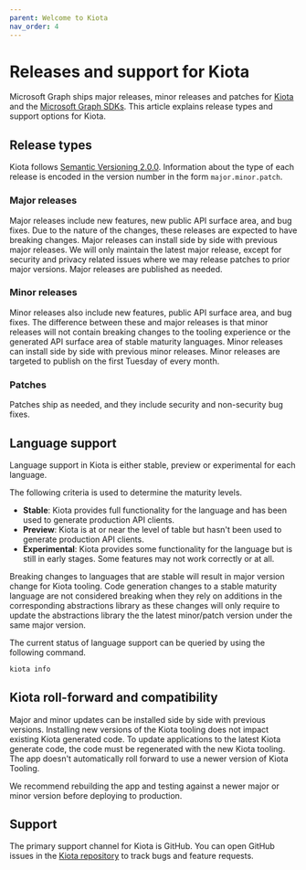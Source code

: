 ```yaml
---
parent: Welcome to Kiota
nav_order: 4
---
```


# Releases and support for Kiota

Microsoft Graph ships major releases, minor releases and patches for [Kiota](index.md) and the [Microsoft Graph SDKs](https://docs.microsoft.com/graph/sdks/sdks-overview). This article explains release types and support options for Kiota.

## Release types

Kiota follows [Semantic Versioning 2.0.0](https://semver.org/). Information about the type of each release is encoded in the version number in the form `major.minor.patch`.

### Major releases

Major releases include new features, new public API surface area, and bug fixes. Due to the nature of the changes, these releases are expected to have breaking changes. Major releases can install side by side with previous major releases. We will only maintain the latest major release, except for security and privacy related issues where we may release patches to prior major versions. Major releases are published as needed.

### Minor releases

Minor releases also include new features, public API surface area, and bug fixes. The difference between these and major releases is that minor releases will not contain breaking changes to the tooling experience or the generated API surface area of stable maturity languages. Minor releases can install side by side with previous minor releases. Minor releases are targeted to publish on the first Tuesday of every month.

### Patches

Patches ship as needed, and they include security and non-security bug fixes.

## Language support

Language support in Kiota is either stable, preview or experimental for each language.

The following criteria is used to determine the maturity levels.

- **Stable**: Kiota provides full functionality for the language and has been used to generate production API clients.
- **Preview**: Kiota is at or near the level of table but hasn't been used to generate production API clients.
- **Experimental**: Kiota provides some functionality for the language but is still in early stages. Some features may not work correctly or at all.

Breaking changes to languages that are stable will result in major version change for Kiota tooling. Code generation changes to a stable maturity language are not considered breaking when they rely on additions in the corresponding abstractions library as these changes will only require to update the abstractions library the the latest minor/patch version under the same major version.

The current status of language support can be queried by using the following command.

```bash
kiota info
```

## Kiota roll-forward and compatibility

Major and minor updates can be installed side by side with previous versions. Installing new versions of the Kiota tooling does not impact existing Kiota generated code. To update applications to the latest Kiota generate code, the code must be regenerated with the new Kiota tooling. The app doesn't automatically roll forward to use a newer version of Kiota Tooling.

We recommend rebuilding the app and testing against a newer major or minor version before deploying to production.

## Support

The primary support channel for Kiota is GitHub. You can open GitHub issues in the [Kiota repository](https://github.com/microsoft/kiota) to track bugs and feature requests.
